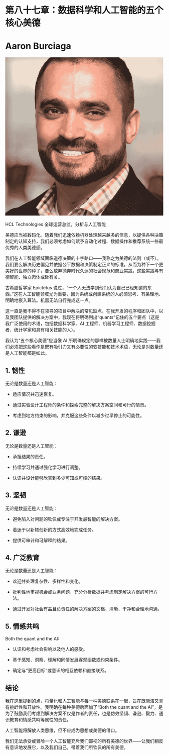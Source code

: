 # 第八十七章：数据科学和人工智能的五个核心美德

# Aaron Burciaga

![](img/Aaron_Burciaga.png)

HCL Technologies 全球运营总监，分析与人工智能

美德应当被数码化。随着我们迅速依赖机器处理越来越多的信息，以提供各种决策制定的认知支持，我们必须考虑如何赋予自动化过程、数据操作和推荐系统一些最优秀的人类美德感。

我们在人工智能领域面临道德决策的十字路口——我称之为美德的法则（或不）。我们要么解决历史偏见并依据公平数据和决策制定正义的标准，从而为种下一个更美好的世界的种子，要么放弃抛弃时代久远的社会规范和商业实践，这些实践与有德智能、独立肉体或硅有关。

古希腊哲学家 Epictetus 说过，“一个人无法学到他们认为自己已经知道的东西。”这在人工智能领域尤为重要，因为系统或创建系统的人必须思考、有条理地、明确地嵌入算法。机器无法自行完成这一点。

这一直是我不得不在领导的项目中解决的常见缺点，在我开发的程序和团队中，以及我团队提供的解决方案中，我现在将明确列出“quants”记住的五个要点（这是我广泛使用的术语，包括数据科学家、AI 工程师、机器学习工程师、数据挖掘者、统计学家和具有相关技能的人）。

我认为“五个核心美德”应当像 AI 所明确规定的那样被数量人士明确地实践——我们必须把这些看作是既有吸引力又有必要性的软技能和技术术语，无论是对数量还是人工智能都是如此。

## 1\. 韧性

无论是数量还是人工智能：

+   适应情况并迅速恢复。

+   通过实验设计工程师的条件和探索完整的解决方案空间和可行的情景。

+   考虑到地方约束的影响，并克服这些条件以减少过早停止的可能性。

## 2\. 谦逊

无论是数量还是人工智能：

+   承担结果的责任。

+   持续学习并通过强化学习进行调整。

+   认识并设计能够欣赏到多少可知或可控的结果。

## 3\. 坚韧

无论是数量还是人工智能：

+   避免陷入对问题的钦佩或专注于开发最智能的解决方案。

+   着迷于以新颖创新的方式高效地完成任务。

+   提供可审计和可解释的结果。

## 4\. 广泛教育

无论是数量还是人工智能：

+   欢迎并处理复杂性、多样性和变化。

+   批判性地审视机会或业务问题，充分分析数据并考虑制定解决方案的可行方法。

+   通过开发对社会有益且负责任的解决方案的文档，清晰、干净和合理地沟通。

## 5\. 情感共鸣

Both the quant and the AI:

+   认识和考虑社会影响以及他人的感受。

+   基于感知、洞察、理解和同情发展客观函数或约束条件。

+   确定与“更高目标”或意识的相互依赖和直接联系。

## 结论

我在这里提到的点，将量化和人工智能与每一种美德联系在一起，旨在既简洁又具有挑衅性和开放性。我明确在每种美德后面加了“Both the quant and the AI”，是为了鼓励我们考虑到解决方案不仅是作者的责任，也是仿效坚韧、谦逊、毅力、通识教育和情感共鸣等属性的责任。

人工智能将解放人类思维，但不应成为思想或美德的借口。

我们无法承受或冒险一个人工智能充斥我们鄙视的所有美德的世界——让我们相反有意识地发展它，以及我们自己，带着我们所钦佩的所有美德。
